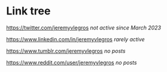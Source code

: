 # Link tree

https://twitter.com/jeremyvlegros *not active since March 2023*

https://www.linkedin.com/in/jeremyvlegros *rarely active*

https://www.tumblr.com/jeremyvlegros *no posts*

https://www.reddit.com/user/jeremyvlegros *no posts*




